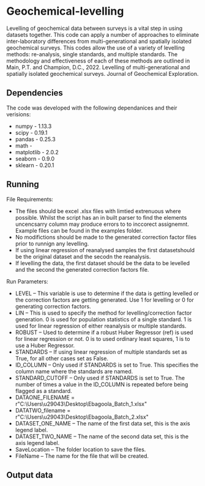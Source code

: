 # Geochemical-levelling

Levelling of geochemical data between surveys is a vital step in using datasets together. This code can apply a number of approaches to eliminate inter-laboratory differences from multi-generational and spatially isolated geochemical surveys. This codes allow the use of a variety of levelling methods: re-analysis, single standards, and multiple standards. The methodology and effectiveness of each of these methods are outlined in Main, P.T. and Champion, D.C., 2022. Levelling of multi-generational and spatially isolated geochemical surveys. Journal of Geochemical Exploration.

## Dependencies
The code was developed with the following dependanices and their verisions:
* numpy - 1.13.3
* scipy - 0.19.1
* pandas - 0.25.3
* math - 
* matplotlib - 2.0.2
* seaborn - 0.9.0
* sklearn - 0.20.1

## Running
File Requirements: 
* The files should be excel .xlsx files with limtied extrenuous where possible. Whilst the script has an in built parser to find the elements uncencsarry column may produce errors to to inccorect assignemnt. Example files can be found in the examples folder.
* No modifictions should be made to the generated correction factor files prior to runnign any levelling.
* If using linear regression of reanalysed samples the first datasetshould be the original dataset and the secodn the reanalysis.
* If levelling the data, the first dataset should be the data to be levelled and the second the generated correction factors file.

Run Parameters:
* LEVEL – This variable is use to determine if the data is getting levelled or the correction factors are getting generated. Use 1 for levelling or 0 for generating correction factors.
* LIN – This is used to specify the method for levelling/correction factor generation. 0 is used for population statistics of a single standard. 1 is used for linear regression of either reanalysis or multiple standards.
* ROBUST – Used to determine if a robust Huber Regressor (ref) is used for linear regression or not. 0 is to used ordinary least squares, 1 is to use a Huber Regressor.
* STANDARDS – If using linear regression of multiple standards set as True, for all other cases set as False. 
* ID_COLUMN – Only used if STANDARDS is set to True. This specifies the column name where the standards are named.
* STANDARD_CUTOFF  – Only used if STANDARDS is set to True. The number of times a value in the ID_COLUMN is repeated before being flagged as a standard.
* DATAONE_FILENAME = r"C:\Users\u29043\Desktop\Ebagoola_Batch_1.xlsx"
* DATATWO_filename = r"C:\Users\u29043\Desktop\Ebagoola_Batch_2.xlsx"
* DATASET_ONE_NAME – The name of the first data set, this is the axis legend label.
* DATASET_TWO_NAME – The name of the second data set, this is the axis legend label.
* SaveLocation – The folder location to save the files.
* FileName – The name for the file that will be created.


## Output data


